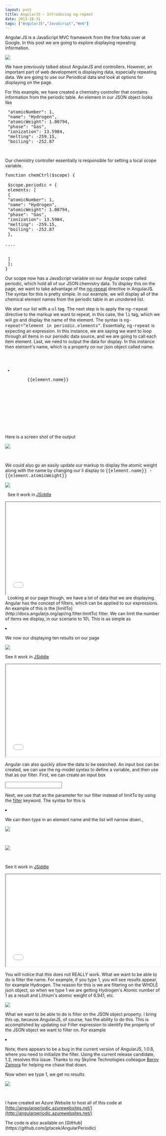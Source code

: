 ```yaml
---
layout: post
title: AngularJS – Introducing ng-repeat
date: 2013-10-31
tags: ["AngularJS","JavaScript","Web"]
---
```


Angular.JS is a JavaScript MVC framework from the fine folks over at Google. In this post we are going to explore displaying repeating information.

![](103113_1053_AngularJSIn1.png)

We have previously talked about AngularJS and controllers. However, an important part of web development is displaying data, especially repeating data. We are going to use our Periodical data and look at options for displaying on the page.

For this example, we have created a chemistry controller that contains information from the periodic table. An element in our JSON object looks like
<pre class="brush: js">
 "atomicNumber": 1,
 "name": "Hydrogen",
 "atomicWeight": 1.00794,
 "phase": "Gas",
 "ionization": 13.5984,
 "melting": -259.15,
 "boiling": -252.87
</pre>

&nbsp;

Our chemistry controller essentially is responsible for setting a local scope variable.

<pre class="brush: js">
function chemCtrl($scope) {

 $scope.periodic = {
 elements: [
 {
 "atomicNumber": 1,
 "name": "Hydrogen",
 "atomicWeight": 1.00794,
 "phase": "Gas",
 "ionization": 13.5984,
 "melting": -259.15,
 "boiling": -252.87
 },

....

&nbsp;
 ]
 };
}
</pre>

Our scope now has a JavaScript variable on our Angular scope called periodic, which hold all of our JSON chemistry data. To display this on the page, we want to take advantage of the [ng-repeat](http://docs.angularjs.org/api/ng.directive:ngRepeat) directive in AngularJS. The syntax for this is pretty simple. In our example, we will display all of the chemical element names from the periodic table in an unordered list.

We start our list with a <span style="font-family: Courier New;">ul</span> tag. The next step is to apply the <span style="font-family: Courier New;">ng-repea</span>t directive to the markup we want to repeat, in this case, the <span style="font-family: Courier New;">li</span> tag, which we will go and display the name of the element. The syntax is <span style="font-family: Courier New;">ng-repeat="element in periodic.elements"</span>. Essentially, <span style="font-family: Courier New;">ng-repeat</span> is expecting an expression. In this instance, we are saying we want to loop through all items in our periodic data source, and we are going to call each item element. Last, we need to output the data for display. In this instance then element's name, which is a property on our json object called name.

<pre class="brush: xml;">
<ul>

<li data-ng-repeat="element in periodic.elements">
<p style="margin-left: 36pt;">{{element.name}}
</p>
 </li>

</ul>

</pre>
&nbsp;

Here is a screen shot of the output

![](103113_1053_AngularJSIn2.png)

&nbsp;

We could also go an easily update our markup to display the atomic weight along with the name by changing our li display to
<span style="font-family: Courier New;">
 {{element.name}} - {{element.atomicWeight}}
</span>

![](103113_1053_AngularJSIn3.png)

&nbsp;
See it work in [JSiddle](http://jsfiddle.net)

<iframe style="width: 100%; height: 300px;" src="result,js,html" height="240" width="320">
Your browser does not allow iFrames.
</iframe>
&nbsp;
Looking at our page though, we have a lot of data that we are displaying. Angular has the concept of filters, which can be applied to our expressions. An example of this is the [limitTo](http://docs.angularjs.org/api/ng.filter:limitTo) filter. We can limit the number of items we display, in our scenario to 10\. This is as simple as

<span style="font-family: Courier New;"><li data-ng-repeat="element in periodic.elements'limitTo:10 ">
</span>

We now our displaying ten results on our page

![](103113_1053_AngularJSIn4.png)

See it work in [JSiddle](http://jsfiddle.net)

<iframe style="width: 100%; height: 300px;" src="result,js,html" height="240" width="320">
Your browser does not allow iFrames.
</iframe>

Angular can also quickly allow the data to be searched. An input box can be created, we can use the ng-model syntax to define a variable, and then use that as our filter. First, we can create an input box

<span style="font-family: Courier New;"><input type="text" data-ng-model="elementName"/>
</span>

Next, we use that as the parameter for our filter instead of limitTo by using the [filter](http://docs.angularjs.org/api/ng.filter:filter) keyword. The syntax for this is

<span style="font-family: Courier New;"><li data-ng-repeat="element in periodic.elements ' filter:elementName">
</span>

We can then type in an element name and the list will narrow down.,

![](103113_1053_AngularJSIn5.png)

&nbsp;

![](103113_1053_AngularJSIn6.png)

&nbsp;

See it work in [JSiddle](http://jsfiddle.net)

<iframe style="width: 100%; height: 300px;" src="result,js,html" height="240" width="320">
Your browser does not allow iFrames.
</iframe>

You will notice that this does not REALLY work. What we want to be able to do is filter the name. For example, if you type 1, you will see results appear, for example Hydrogen. The reason for this is we are filtering on the WHOLE json object, so when we type 1 we are getting Hydrogen's Atomic number of 1 as a result and Lithium's atomic weight of 6.941, etc.

![](103113_1053_AngularJSIn7.png)

What we want to be able to do is filter on the JSON object property. I bring this up, because AngularJS, of course, has the ability to do this. This is accomplished by updating our Filter expression to identify the property of the JSON object we want to filter on. For example

<span style="font-family: Courier New;">
<li data-ng-repeat='element in periodic.elements ' filter:{name:elementNameOnly}'>
</span>

Note, there appears to be a bug in the current version of AngularJS, 1.0.8, where you need to initialize the filter. Using the current release candidate, 1.2, resolves this issue. Thanks to my Skyline Technologies colleague [Berny Zamora](https://twitter.com/bernyzamora) for helping me chase that down.

Now when we type 1, we get no results

![](103113_1053_AngularJSIn8.png)

&nbsp;

I have created an Azure Website to host all of this code at [http://angularperiodic.azurewebsites.net/](http://angularperiodic.azurewebsites.net/)

<p>The code is also available on [GitHub](https://github.com/jptacek/AngularPeriodic)
&nbsp;

&nbsp;

&nbsp;